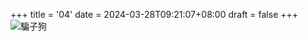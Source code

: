 +++
title = '04'
date = 2024-03-28T09:21:07+08:00
draft = false
+++
![騙子狗](https://tw.ishowlife.com/uploads_store/33000/32118/66043c944305b1.96381955.png "騙子狗的圖片")